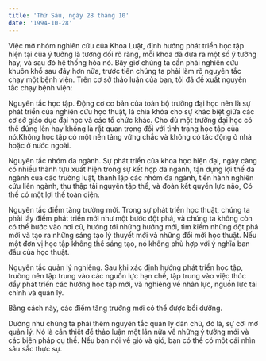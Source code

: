 ```yaml
---
title: 'Thứ Sáu, ngày 28 tháng 10'
date: '1994-10-28'
---
```


Việc mở nhóm nghiên cứu của Khoa Luật, định hướng phát triển học tập hiện tại của ý tưởng là tương đối rõ ràng, mỗi khoa đã đưa ra một số ý tưởng hay, và sau đó hệ thống hóa nó. Bây giờ chúng ta cần phải nghiên cứu khuôn khổ sau đây hơn nữa, trước tiên chúng ta phải làm rõ nguyên tắc chạy một bệnh viện. Trên cơ sở thảo luận của bạn, tôi đã đề xuất nguyên tắc chạy bệnh viện:

Nguyên tắc học tập. Động cơ cơ bản của toàn bộ trường đại học nên là sự phát triển của nghiên cứu học thuật, là chìa khóa cho sự khác biệt giữa các cơ sở giáo dục đại học và các tổ chức khác. Cho dù một trường đại học có thể đứng lên hay không là rất quan trọng đối với tình trạng học tập của nó.Không học tập có một nền tảng vững chắc và không có tác động ở nhà hoặc ở nước ngoài.

Nguyên tắc nhóm đa ngành. Sự phát triển của khoa học hiện đại, ngày càng có nhiều thành tựu xuất hiện trong sự kết hợp đa ngành, tận dụng lợi thế đa ngành của các trường luật, thành lập các nhóm đa ngành, tiến hành nghiên cứu liên ngành, thu thập tài nguyên tập thể, và đoàn kết quyền lực não, Có thể có một lợi thế toàn diện.

Nguyên tắc điểm tăng trưởng mới. Trong sự phát triển học thuật, chúng ta phải lấy điểm phát triển mới như một bước đột phá, và chúng ta không còn có thể bước vào nơi cũ, hướng tới những hướng mới, tìm kiếm những đột phá mới và tạo ra những sáng tạo lý thuyết mới và những đổi mới học thuật. Nếu một đơn vị học tập không thể sáng tạo, nó không phù hợp với ý nghĩa ban đầu của học thuật.

Nguyên tắc quản lý nghiêng. Sau khi xác định hướng phát triển học tập, trường nên tập trung vào các nguồn lực hạn chế, tập trung vào việc thúc đẩy phát triển các hướng học tập mới, và nghiêng về nhân lực, nguồn lực tài chính và quản lý.

Bằng cách này, các điểm tăng trưởng mới có thể được bồi dưỡng.

Dường như chúng ta phải thêm nguyên tắc quản lý dân chủ, đó là, sự cởi mở quản lý. Nó là cần thiết để thảo luận một lần nữa về những ý tưởng mới và các biện pháp cụ thể. Nếu bạn nói về gió và gió, bạn có thể có một cái nhìn sâu sắc thực sự.

